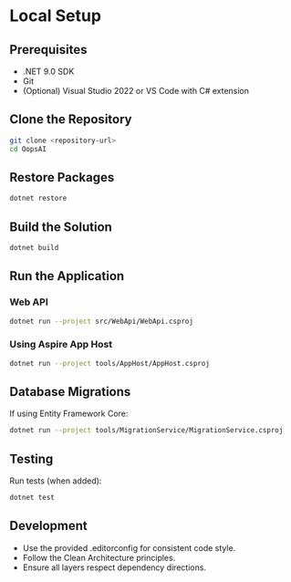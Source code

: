 # Local Setup

## Prerequisites

- .NET 9.0 SDK
- Git
- (Optional) Visual Studio 2022 or VS Code with C# extension

## Clone the Repository

```bash
git clone <repository-url>
cd OopsAI
```

## Restore Packages

```bash
dotnet restore
```

## Build the Solution

```bash
dotnet build
```

## Run the Application

### Web API
```bash
dotnet run --project src/WebApi/WebApi.csproj
```

### Using Aspire App Host
```bash
dotnet run --project tools/AppHost/AppHost.csproj
```

## Database Migrations

If using Entity Framework Core:

```bash
dotnet run --project tools/MigrationService/MigrationService.csproj
```

## Testing

Run tests (when added):

```bash
dotnet test
```

## Development

- Use the provided .editorconfig for consistent code style.
- Follow the Clean Architecture principles.
- Ensure all layers respect dependency directions.